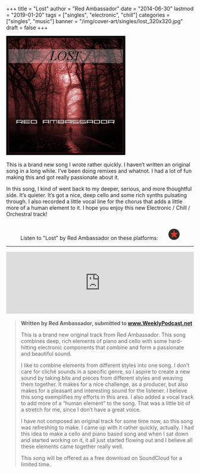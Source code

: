 +++
title = "Lost"
author = "Red Ambassador"
date = "2014-06-30"
lastmod = "2019-01-20"
tags = ["singles", "electronic", "chill"]
categories = ["singles", "music"]
banner = "/img/cover-art/singles/lost_320x320.jpg"
draft = false
+++

<img src="/img/cover-art/singles/lost_320x320.jpg" class="thumb" alt="Lost by Red Ambassador cover at">

This is a brand new song I wrote rather quickly. I haven’t written an original
song in a long while. I’ve been doing remixes and whatnot. I had a lot of fun
making this and got really passionate about it.

In this song, I kind of went back to my deeper, serious, and more thoughtful
side. It’s quieter. It’s got a nice, deep cello and some rich synths pulsating
through. I also recorded a little vocal line for the chorus that adds a little
more of a human element to it. I hope you enjoy this new Electronic / Chill /
Orchestral track!

<br>

<center>
Listen to "Lost" by Red Ambassador on these platforms:

<a target="_blank" href="https://soundcloud.com/red-ambassador/lost" title="Soundcloud">
    <i style="color: #FF7700;" class="fab fa-soundcloud fa-2x"></i>
</a>
&nbsp;
<a target="_blank" href="https://redambassador.bandcamp.com/track/lost" title="Bandcamp">
    <i style="color: #639AA9;" class="fab fa-bandcamp fa-2x"></i>
</a>
&nbsp;
<a target="_blank" href="https://www.youtube.com/watch?v=XOYT1JEVVO8" title="YouTube">
    <i style="color: #e52d27;" class="fab fa-youtube fa-2x"></i>
</a>
&nbsp;
<a target="_blank" href="https://www.reverbnation.com/redambassador/song/21312406-lost" title="ReverbNation">
    <img height=30px src="/img/thirdparty/reverbnation_logo_min.svg">
</a>
</center>

-------------------------------------------------------------------------------

<iframe width="100%" height="166" scrolling="no" frameborder="no" allow="autoplay" src="https://w.soundcloud.com/player/?url=https%3A//api.soundcloud.com/tracks/155449529&color=%23d00000&auto_play=false&hide_related=false&show_comments=true&show_user=true&show_reposts=false&show_teaser=true"></iframe>

<br>

> **Written by Red Ambassador, submitted to www.WeeklyPodcast.net**
>
>    This is a brand new original track from Red Ambassador. This song combines
> deep, rich elements of piano and cello with some hard-hitting electronic
> components that combine and form a passionate and beautiful sound.
>
>    I like to combine elements from different styles into one song. I don’t
> care for cliché sounds in a specific genre, so I aspire to create a new sound
> by taking bits and pieces from different styles and weaving them together. It
> makes for a nice challenge, as a producer, but also makes for a pleasant and
> interesting sound for the listener. I believe this song exemplifies my
> efforts in this area. I also added a vocal track to add more of a “human
> element” to the song. That was a little bit of a stretch for me, since I
> don’t have a great voice.
>
>    I have not composed an original track for some time now, so this song was
> refreshing to make. I came up with it rather quickly, actually. I had this
> idea to make a cello and piano based song and when I sat down and started
> working on it, it all just started flowing out and I believe all these
> elements came together really well.
>
>    This song will be offered as a free download on SoundCloud for a limited
> time.

